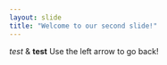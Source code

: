 ```yaml
---
layout: slide
title: "Welcome to our second slide!"
---
```

*test* & **test**
Use the left arrow to go back!
